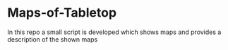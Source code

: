 # Maps-of-Tabletop
In this repo a small script is developed which shows maps and provides a description of the shown maps
